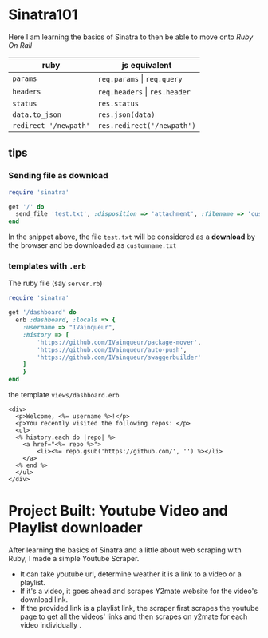 # Sinatra101

Here I am learning the basics of Sinatra to then be able to move onto _Ruby On Rail_


| ruby                  | js equivalent                 |
| --------------------- | ----------------------------- |
| `params`              | `req.params` \| `req.query`   |
| `headers`             | `req.headers` \| `res.header` |
| `status`              | `res.status`                  |
| `data.to_json`        | `res.json(data)`              |
| `redirect '/newpath'` | `res.redirect('/newpath')`    |

## tips

### Sending file as download

```ruby
require 'sinatra'

get '/' do
  send_file 'test.txt', :disposition => 'attachment', :filename => 'customname.txt'
end
```

In the snippet above, the file `test.txt` will be considered as a **download** by the browser and be downloaded as `customname.txt`

### templates with `.erb`

The ruby file (say `server.rb`)

```ruby
require 'sinatra'

get '/dashboard' do
  erb :dashboard, :locals => {
    :username => "IVainqueur",
    :history => [
        'https://github.com/IVainqueur/package-mover',
        'https://github.com/IVainqueur/auto-push',
        'https://github.com/IVainqueur/swaggerbuilder'
    ]
    }
end
```

the template `views/dashboard.erb`

```erb
<div>
  <p>Welcome, <%= username %>!</p>
  <p>You recently visited the following repos: </p>
  <ul>
  <% history.each do |repo| %>
    <a href="<%= repo %>">
        <li><%= repo.gsub('https://github.com/', '') %></li>
    </a>
  <% end %>
  </ul>
</div>
```


# Project Built: Youtube Video and Playlist downloader

After learning the basics of Sinatra and a little about web scraping with Ruby, I made a simple Youtube Scraper.

- It can take youtube url, determine weather it is a link to a video or a playlist. 
- If it's a video, it goes ahead and scrapes Y2mate website for the video's download link.
- If the provided link is a playlist link, the scraper first scrapes the youtube page to get all the videos' links and then scrapes on y2mate for each video individually .